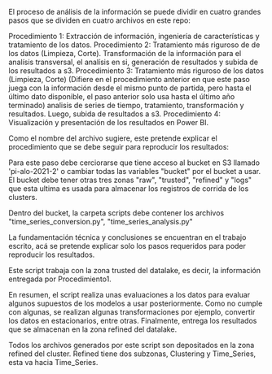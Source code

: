 El proceso de análisis de la información se puede dividir en cuatro grandes pasos que se dividen en cuatro archivos en este repo:

Procedimiento 1: Extracción de información, ingeniería de características y tratamiento de los datos.
Procedimiento 2: Tratamiento más riguroso de de los datos (Limpieza, Corte). Transformación de la información para el analísis transversal, el analísis en si, generación de resultados y subida de los resultados a s3.
Procedimiento 3: Tratamiento más riguroso de los datos (Limpieza, Corte) (Difiere en el procedimiento anterior en que este paso juega con la información desde el mismo punto de partida, pero hasta el último dato disponible, el paso anterior solo usa hasta el último año terminado) analisis de series de tiempo, tratamiento, transformación y resultados. Luego, subida de resultados a s3.
Procedimiento 4: Visualización y presentación de los resultados en Power BI.

Como el nombre del archivo sugiere, este pretende explicar el procedimiento que se debe seguir para reproducir los resultados:


Para este paso debe cerciorarse que tiene acceso al bucket en S3 llamado 'pi-alo-2021-2' o cambiar todas las variables "bucket" por el bucket a usar. El bucket debe tener otras tres zonas "raw", "trusted", "refined" y "logs" que esta ultima es usada para almacenar los registros de corrida de los clusters.

Dentro del bucket, la carpeta scripts debe contener los archivos "time_series_conversion.py", "time_series_analysis.py"

La fundamentación técnica y conclusiones se encuentran en el trabajo escrito, acá se pretende explicar solo los pasos requeridos para poder reproducir los resultados.

Este script trabaja con la zona trusted del datalake, es decir, la información entregada por Procedimiento1.

En resumen, el script realiza unas evaluaciones a los datos para evaluar algunos supuestos de los modelos a usar posteriormente. Como no cumple con algunas, se realizan algunas transformaciones por ejemplo, convertir los datos en estacionarios, entre otras. Finalmente, entrega los resultados que se almacenan en la zona refined del datalake.

Todos los archivos generados por este script son depositados en la zona refined del cluster. Refined tiene dos subzonas, Clustering y Time_Series, esta va hacia Time_Series.